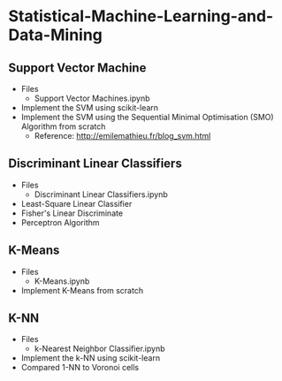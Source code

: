 # Statistical-Machine-Learning-and-Data-Mining

## Support Vector Machine
- Files
    - Support Vector Machines.ipynb
- Implement the SVM using scikit-learn
- Implement the SVM using the Sequential Minimal Optimisation (SMO) Algorithm from scratch
	- Reference: http://emilemathieu.fr/blog_svm.html

## Discriminant Linear Classifiers
- Files
    - Discriminant Linear Classifiers.ipynb
- Least-Square Linear Classifier
- Fisher's Linear Discriminate
- Perceptron Algorithm

## K-Means
- Files
    - K-Means.ipynb
- Implement K-Means from scratch


## K-NN
- Files 
    - k-Nearest Neighbor Classifier.ipynb
- Implement the k-NN using scikit-learn
- Compared 1-NN to Voronoi cells
